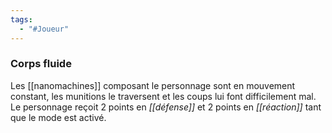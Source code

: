 ```yaml
---
tags:
  - "#Joueur"
---
```

### Corps fluide
Les [[nanomachines]] composant le personnage sont en mouvement constant, les munitions le traversent et les coups lui font difficilement mal. Le personnage reçoit 2 points en _[[défense]]_ et 2 points en _[[réaction]]_ tant que le mode est activé.